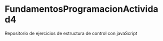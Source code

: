 # FundamentosProgramacionActividad4
Repositorio de ejercicios de estructura de control con javaScript
